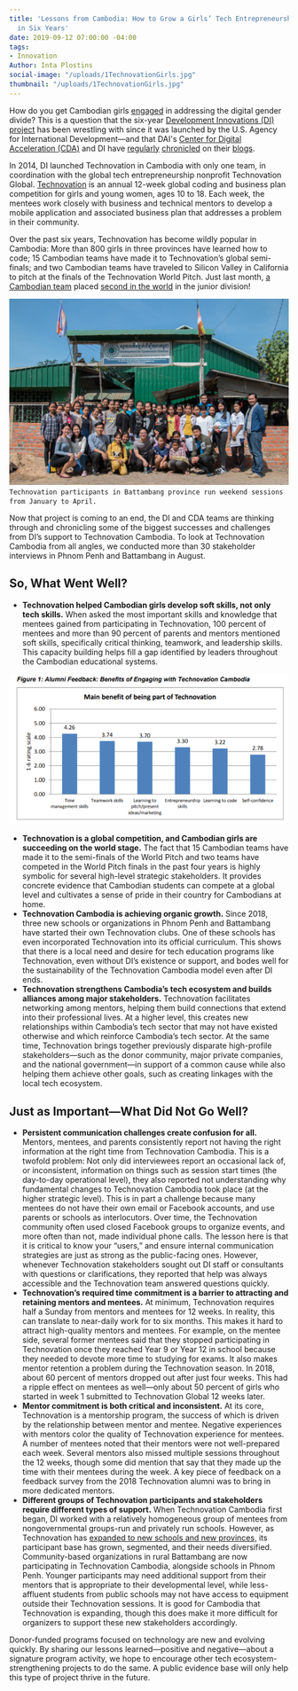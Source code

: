 ```yaml
---
title: 'Lessons from Cambodia: How to Grow a Girls’ Tech Entrepreneurship Challenge
  in Six Years'
date: 2019-09-12 07:00:00 -04:00
tags:
- Innovation
Author: Inta Plostins
social-image: "/uploads/1TechnovationGirls.jpg"
thumbnail: "/uploads/1TechnovationGirls.jpg"
---
```


How do you get Cambodian girls [engaged](http://www.development-innovations.org/wp-content/uploads/2018/07/Factors-Affecting-Women-Engaging-in-Tech-Careers-in-Cambodia-Report.pdf) in addressing the digital gender divide? This is a question that the six-year [Development Innovations (DI) project](https://www.development-innovations.org/) has been wrestling with since it was launched by the U.S. Agency for International Development—and that DAI's [Center for Digital Acceleration (CDA)](https://www.dai.com/our-work/solutions/digital-acceleration) and DI have [regularly](https://dai-global-digital.com/defeated-by-the-digital-divide-invest-in-inclusion.html) [chronicled](https://dai-global-digital.com/powering-women-entrepreneurs-in-cambodia.html) on their [blogs](https://www.development-innovations.org/?s=technovation). 

<!--more-->

In 2014, DI launched Technovation in Cambodia with only one team, in coordination with the global tech entrepreneurship nonprofit Technovation Global. [Technovation](https://technovationchallenge.org/) is an annual 12-week global coding and business plan competition for girls and young women, ages 10 to 18. Each week, the mentees work closely with business and technical mentors to develop a mobile application and associated business plan that addresses a problem in their community.

Over the past six years, Technovation has become wildly popular in Cambodia: More than 800 girls in three provinces have learned how to code; 15 Cambodian teams have made it to Technovation’s global semi-finals; and two Cambodian teams have traveled to Silicon Valley in California to pitch at the finals of the Technovation World Pitch. Just last month, [a Cambodian team](https://www.youtube.com/watch?v=oMS6Hoox3k0) placed [second in the world](https://www.technovation.org/blogs/technovation-awards-nearly-30000-usd-to-teams-from-albania-and-india-in-global-girls-tech-competition/) in the junior division!

![1TechnovationGirls.jpg](/uploads/1TechnovationGirls.jpg)`Technovation participants in Battambang province run weekend sessions from January to April.`

Now that project is coming to an end, the DI and CDA teams are thinking through and chronicling some of the biggest successes and challenges from DI’s support to Technovation Cambodia. To look at Technovation Cambodia from all angles, we conducted more than 30 stakeholder interviews in Phnom Penh and Battambang in August.

## So, What Went Well?

* **Technovation helped Cambodian girls develop soft skills, not only tech skills.** When asked the most important skills and knowledge that mentees gained from participating in Technovation, 100 percent of mentees and more than 90 percent of parents and mentors mentioned soft skills, specifically critical thinking, teamwork, and leadership skills. This capacity building helps fill a gap identified by leaders throughout the Cambodian educational systems.

![1Tech.png](/uploads/1Tech.png)

* **Technovation is a global competition, and Cambodian girls are succeeding on the world stage.** The fact that 15 Cambodian teams have made it to the semi-finals of the World Pitch and two teams have competed in the World Pitch finals in the past four years is  highly symbolic for several high-level strategic stakeholders. It provides concrete evidence that Cambodian students can compete at a global level and cultivates a sense of pride in their country for Cambodians at home.
* **Technovation Cambodia is achieving organic growth.** Since 2018, three new schools or organizations in Phnom Penh and Battambang have started their own Technovation clubs. One of these schools has even incorporated Technovation into its official curriculum. This shows that there is a local need and desire for tech education programs like Technovation, even without DI’s existence or support, and bodes well for the sustainability of the Technovation Cambodia model even after DI ends.
* **Technovation strengthens Cambodia’s tech ecosystem and builds alliances among major stakeholders.** Technovation facilitates networking among mentors, helping them build connections that extend into their professional lives. At a higher level, this creates new relationships within Cambodia’s tech sector that may not have existed otherwise and which reinforce Cambodia’s tech sector. At the same time, Technovation brings together previously disparate high-profile stakeholders—such as the donor community, major private companies, and the national government—in support of a common cause while also helping them achieve other goals, such as creating linkages with the local tech ecosystem.

## Just as Important—What Did Not Go Well?

* **Persistent communication challenges create confusion for all.** Mentors, mentees, and parents consistently report not having the right information at the right time from Technovation Cambodia. This is a twofold problem: Not only did interviewees report an occasional lack of, or inconsistent, information on things such as session start times (the day-to-day operational level), they also reported not understanding why fundamental changes to Technovation Cambodia took place (at the higher strategic level). This is in part a challenge because many mentees do not have their own email or Facebook accounts, and use parents or schools as interlocutors. Over time, the Technovation community often used closed Facebook groups to organize events, and more often than not, made individual phone calls. The lesson here is that it is critical to know your “users,” and ensure internal communication strategies are just as strong as the public-facing ones. However, whenever Technovation stakeholders sought out DI staff or consultants with questions or clarifications, they reported that help was always accessible and the Technovation team answered questions quickly.
* **Technovation’s required time commitment is a barrier to attracting and retaining mentors and mentees.** At minimum, Technovation requires half a Sunday from mentors and mentees for 12 weeks. In reality, this can translate to near-daily work for to six months. This makes it hard to attract high-quality mentors and mentees. For example, on the mentee side, several former mentees said that they stopped participating in Technovation once they reached Year 9 or Year 12 in school because they needed to devote more time to studying for exams. It also makes mentor retention a problem during the Technovation season. In 2018, about 60 percent of mentors dropped out after just four weeks. This had a ripple effect on mentees as well—only about 50 percent of girls who started in week 1 submitted to Technovation Global 12 weeks later.
* **Mentor commitment is both critical and inconsistent.** At its core, Technovation is a mentorship program, the success of which is driven by the relationship between mentor and mentee. Negative experiences with mentors color the quality of Technovation experience for mentees. A number of mentees noted that their mentors were not well-prepared each week. Several mentors also missed multiple sessions throughout the 12 weeks, though some did mention that say that they made up the time with their mentees during the week. A key piece of feedback on a feedback survey from the 2018 Technovation alumni was to bring in more dedicated mentors.
* **Different groups of Technovation participants and stakeholders require different types of support.** When Technovation Cambodia first began, DI worked with a relatively homogeneous group of mentees from nongovernmental groups-run and privately run schools. However, as Technovation has [expanded to new schools and new provinces,](https://www.development-innovations.org/blog/the-evolution-of-technovation-cambodia-2014-2019/) its participant base has grown, segmented, and their needs diversified. Community-based organizations in rural Battambang are now participating in Technovation Cambodia, alongside schools in Phnom Penh. Younger participants may need additional support from their mentors that is appropriate to their developmental level, while less-affluent students from public schools may not have access to equipment outside their Technovation sessions. It is good for Cambodia that Technovation is expanding, though this does make it more difficult for organizers to support these new stakeholders accordingly.

Donor-funded programs focused on technology are new and evolving quickly. By sharing our lessons learned—positive and negative—about a signature program activity, we hope to encourage other tech ecosystem-strengthening projects to do the same. A public evidence base will only help this type of project thrive in the future.